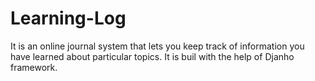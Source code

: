 # Learning-Log
It is an online journal system that lets you keep track of information you have learned about particular topics.
It is buil with the help of Djanho framework.
